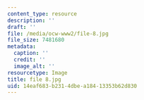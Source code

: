 ```yaml
---
content_type: resource
description: ''
draft: ''
file: /media/ocw-www2/file-8.jpg
file_size: 7481680
metadata:
  caption: ''
  credit: ''
  image_alt: ''
resourcetype: Image
title: file 8.jpg
uid: 14eaf683-b231-4dbe-a184-13353b62d830
---
```

